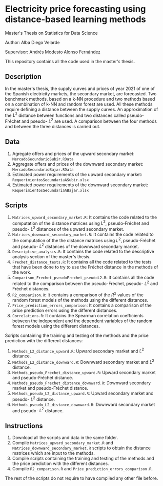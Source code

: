 # Electricity price forecasting using distance-based learning methods

Master's Thesis on Statistics for Data Science

Author: Alba Diego Velarde

Supervisor: Andrés Modesto Alonso Fernández

This repository contains all the code used in the master's thesis.  

## Description 

In the master's thesis, the supply curves and prices of year 2021 of one of the Spanish electricity markets, the secondary market, are forecasted. Two benchmark methods, based on a k-NN procedure and two methods based on a combination of k-NN and random forest are used. All these methods require defining a distance between the supply curves. An approximation of the $L^2$ distance between functions and two distances called pseudo-Fréchet and pseudo- $L^2$ are used. A comparison between the four methods and between the three distances is carried out.

## Data

1.  Agregate offers and prices of the upward secondary market: `MercadoSecundarioSubir.RData`
2.  Aggregate offers and prices of the downward secondary market: `MercadoSecundarioBajar.RData`
3.  Estimated power requirements of the upward secondary market: `RequerimientosSecundariaASubir.xlsx`
4.  Estimated power requirements of the downward secondary market: `RequerimientosSecundariaABajar.xlsx`

## Scripts 

1. `Matrices_upward_secondary_market.R`: It contains the code related to the computation of the distance matrices using $L^2$, pseudo-Fréchet and pseudo- $L^2$ distances of the upward secondary market.
2. `Matrices_downward_secondary_market.R`: It contains the code related to the computation of the the distance matrices using $L^2$, pseudo-Fréchet and pseudo- $L^2$ distances of the downward secondary market.
3. `Descriptive_analysis.R`: It contains the code related to the descriptive analysis section of the master's thesis.
4. `Frechet_distance_tests.R`: It contains all the code related to the tests that have been done to try to use the Fréchet distance in the methods of the work.
5. `Comparison_Frechet_pseudoFrechet_pseudoL2.R`: It contains all the code related to the comparison between the pseudo-Fréchet, pseudo- $L^2$ and Fréchet distances.
6. `R2_comparison.R`: It contains a comparison of the $R^2$ values of the random forest models of the methods using the different distances.
7. `Price_prediction_errors_comparison`: It contains a comparison of the price prediction errors using the different distances.
8. `Correlations.R`: It contains the Spearman correlation coefficients between the independent and the dependent variables of the random forest models using the different distances.

Scripts containing the training and testing of the methods and the price prediction with the different distances:
1. `Methods_L2_distance_upward.R`: Upward secondary market and $L^2$ distance.
2. `Methods_L2_distance_downward.R`: Downward secondary market and $L^2$ distance.
3. `Methods_pseudo_Frechet_distance_upward.R`: Upward secondary market and pseudo-Fréchet distance.
4. `Methods_pseudo_Frechet_distance_downward.R`: Downward secondary market and pseudo-Fréchet distance.
5. `Methods_pseudo_L2_distance_upward.R`: Upward secondary market and pseudo- $L^2$ distance.
6. `Methods_pseudo_L2_distance_downward.R`: Downward secondary market and pseudo- $L^2$ distance.



## Instructions

1. Download all the scripts and data in the same folder.
2. Compile `Matrices_upward_secondary_market.R` and `Matrices_downward_secondary_market.R` scripts to obtain the distance matrices which are input to the methods.
3. Compile scripts containing the training and testing of the methods and the price prediction with the different distances.
4. Compile `R2_comparison.R` and `Price_prediction_errors_comparison.R`.

The rest of the scripts do not require to have compiled any other file before.
